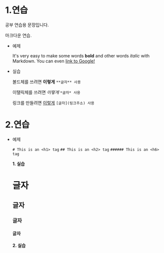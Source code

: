 # 1.연습

공부 연습용 문장입니다.

마크다운 연습.

- 예제

  It's very easy to make some words **bold** and other words *italic* with Markdown. You can even [link to Google!](http://google.com)

- 실습
  
  볼드체를 쓰려면 **이렇게**     `**글자** 사용`
  
  이탤릭체를 쓰려면 *이렇게*     `*글자* 사용`
  
  링크를 만들려면 [이렇게](http://google.com)   `[글자](링크주소) 사용`
  


# 2.연습

- 예제

  `# This is an <h1> tag`
  `## This is an <h2> tag`
  `###### This is an <h6> tag`
  
  
  **1. 실습**

    # 글자
    ## 글자
    ### 글자
    #### 글자
    
    
  **2. 실습**  
  
  
